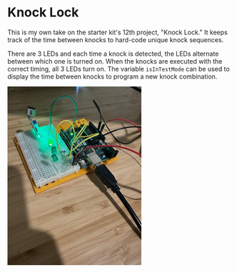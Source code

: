 # Knock Lock

This is my own take on the starter kit's 12th project, "Knock Lock." It keeps track of the time between knocks to hard-code unique knock sequences.

There are 3 LEDs and each time a knock is detected, the LEDs alternate between which one is turned on. When the knocks are executed with the correct timing, all 3 LEDs turn on. The variable `isInTestMode` can be used to display the time between knocks to program a new knock combination.

<img src="./images/project.JPG" width="300" />
